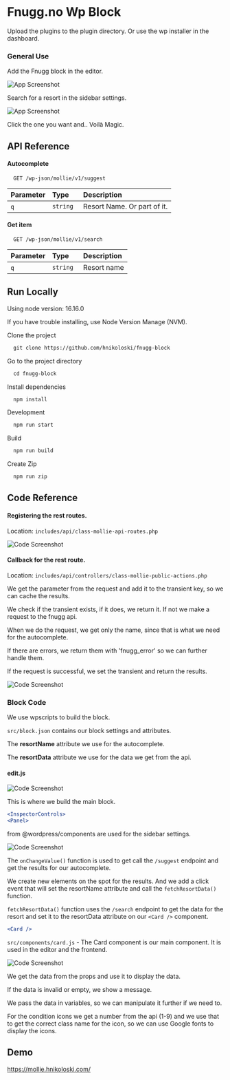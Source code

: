 # Fnugg.no Wp Block

Upload the plugins to the plugin directory. Or use the wp installer in the dashboard.

### General Use

Add the Fnugg block in the editor.

![App Screenshot](./assets/readme/Screenshot_1.png)

Search for a resort in the sidebar settings.

![App Screenshot](./assets/readme/Screenshot_2.png)

Click the one you want and.. Voilà Magic.

## API Reference

#### Autocomplete

```http
  GET /wp-json/mollie/v1/suggest
```

| Parameter | Type     | Description                 |
| :-------- | :------- | :-------------------------- |
| `q`       | `string` | Resort Name. Or part of it. |

#### Get item

```http
  GET /wp-json/mollie/v1/search
```

| Parameter | Type     | Description |
| :-------- | :------- | :---------- |
| `q`       | `string` | Resort name |

## Run Locally

Using node version: 16.16.0

If you have trouble installing, use Node Version Manage (NVM).

Clone the project

```bash
  git clone https://github.com/hnikoloski/fnugg-block
```

Go to the project directory

```bash
  cd fnugg-block
```

Install dependencies

```bash
  npm install
```

Development

```bash
  npm run start
```

Build

```bash
  npm run build
```

Create Zip

```bash
  npm run zip
```

## Code Reference

#### Registering the rest routes.

Location: `includes/api/class-mollie-api-routes.php`

![Code Screenshot](./assets/readme/Screenshot_3.png)

#### Callback for the rest route.

Location: `includes/api/controllers/class-mollie-public-actions.php`

We get the parameter from the request and add it to the transient key, so we can cache the results.

We check if the transient exists, if it does, we return it. If not we make a request to the fnugg api.

When we do the request, we get only the name, since that is what we need for the autocomplete.

If there are errors, we return them with 'fnugg_error' so we can further handle them.

If the request is successful, we set the transient and return the results.

![Code Screenshot](./assets/readme/Screenshot_4.png)

### Block Code

We use wpscripts to build the block.

`src/block.json` contains our block settings and attributes.

The **resortName** attribute we use for the autocomplete.

The **resortData** attribute we use for the data we get from the api.

#### edit.js

![Code Screenshot](./assets/readme/Screenshot_5.png)

This is where we build the main block.

```jsx
<InspectorControls>
<Panel>
```

from @wordpress/components are used for the sidebar settings.

![Code Screenshot](./assets/readme/Screenshot_6.png)

The `onChangeValue()` function is used to get call the `/suggest` endpoint and get the results for our autocomplete.

We create new elements on the spot for the results. And we add a click event that will set the resortName attribute and call the `fetchResortData()` function.

`fetchResortData()` function uses the `/search` endpoint to get the data for the resort and set it to the resortData attribute on our `<Card />` component.

```jsx
<Card />
```

`src/components/card.js` - The Card component is our main component. It is used in the editor and the frontend.

![Code Screenshot](./assets/readme/Screenshot_7.png)

We get the data from the props and use it to display the data.

If the data is invalid or empty, we show a message.

We pass the data in variables, so we can manipulate it further if we need to.

For the condition icons we get a number from the api (1-9) and we use that to get the correct class name for the icon, so we can use Google fonts to display the icons.

## Demo

https://mollie.hnikoloski.com/
